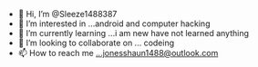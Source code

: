 - 👋 Hi, I’m @Sleeze1488387
- 👀 I’m interested in ...android and computer hacking
- 🌱 I’m currently learning ...i am new have not learned anything
- 💞️ I’m looking to collaborate on ... codeing
- 📫 How to reach me ...jonesshaun1488@outlook.com

<!---
Sleeze1488387/Sleeze1488387 is a ✨ special ✨ repository because its `README.md` (this file) appears on your GitHub profile.
You can click the Preview link to take a look at your changes.
--->
